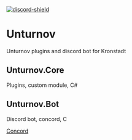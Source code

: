 [discord-shield]: https://img.shields.io/discord/502421788693757965?color=5865F2&logo=discord&logoColor=white
[discord-invite]: https://discord.gg/unturnov

[ ![discord-shield][] ][discord-invite]

# Unturnov

Unturnov plugins and discord bot for Kronstadt

## Unturnov.Core
Plugins, custom module, C#

## Unturnov.Bot
Discord bot, concord, C

[Concord](https://github.com/Cogmasters/concord)
